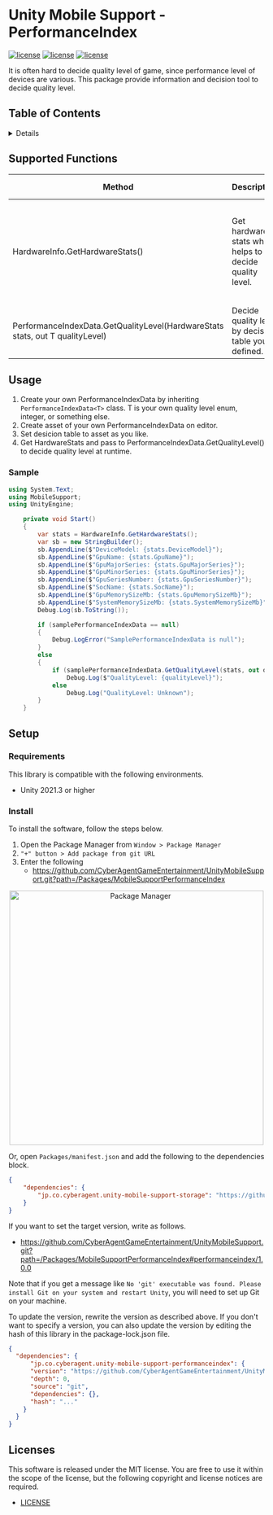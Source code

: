 # Unity Mobile Support - PerformanceIndex <!-- omit in toc -->

[![license](https://img.shields.io/badge/license-MIT-green.svg)](LICENSE)
[![license](https://img.shields.io/badge/PR-welcome-green.svg)](https://github.com/CyberAgentGameEntertainment/UnityMobileSupport/pulls)
[![license](https://img.shields.io/badge/Unity-2019.4-green.svg)](#Requirements)

It is often hard to decide quality level of game, since performance level of devices are various.
This package provide information and decision tool to decide quality level.

## Table of Contents <!-- omit in toc -->

<details>
<summary>Details</summary>

- [Supported Functions](#supported-functions)
- [Usage](#usage)
    - [Sample](#sample)
- [Setup](#setup)
    - [Requirements](#requirements)
    - [Install](#install)
- [Licenses](#licenses)

</details>

## Supported Functions

| Method                                                                           | Description                                             | Note                                                         | Editor Behaviour                                                           |
|----------------------------------------------------------------------------------|---------------------------------------------------------|--------------------------------------------------------------|----------------------------------------------------------------------------|
| HardwareInfo.GetHardwareStats()                                                  | Get hardware stats which helps to decide quality level. | Many informations is retrieved via `UnityEngine.SystemInfo`. | Same as mobile, but Windows Editor is unlikely not supported at this time. |
| PerformanceIndexData<T>.GetQualityLevel(HardwareStats stats, out T qualityLevel) | Decide quality level by decision table you defined.     | You need to define your own PerformanceIndexData.            | Same as mobile.                                                            |

## Usage

1. Create your own PerformanceIndexData by inheriting `PerformanceIndexData<T>` class. T is your own quality level enum,
   integer, or something else.
2. Create asset of your own PerformanceIndexData on editor.
3. Set desicion table to asset as you like.
4. Get HardwareStats and pass to PerformanceIndexData.GetQualityLevel() to decide quality level at runtime.

### Sample

```csharp
using System.Text;
using MobileSupport;
using UnityEngine;

    private void Start()
    {
        var stats = HardwareInfo.GetHardwareStats();
        var sb = new StringBuilder();
        sb.AppendLine($"DeviceModel: {stats.DeviceModel}");
        sb.AppendLine($"GpuName: {stats.GpuName}");
        sb.AppendLine($"GpuMajorSeries: {stats.GpuMajorSeries}");
        sb.AppendLine($"GpuMinorSeries: {stats.GpuMinorSeries}");
        sb.AppendLine($"GpuSeriesNumber: {stats.GpuSeriesNumber}");
        sb.AppendLine($"SocName: {stats.SocName}");
        sb.AppendLine($"GpuMemorySizeMb: {stats.GpuMemorySizeMb}");
        sb.AppendLine($"SystemMemorySizeMb: {stats.SystemMemorySizeMb}");
        Debug.Log(sb.ToString());

        if (samplePerformanceIndexData == null)
        {
            Debug.LogError("SamplePerformanceIndexData is null");
        }
        else
        {
            if (samplePerformanceIndexData.GetQualityLevel(stats, out qualityLevel))
                Debug.Log($"QualityLevel: {qualityLevel}");
            else
                Debug.Log("QualityLevel: Unknown");
        }
    }
```

## Setup

### Requirements

This library is compatible with the following environments.

- Unity 2021.3 or higher

### Install

To install the software, follow the steps below.

1. Open the Package Manager from `Window > Package Manager`
2. `"+" button > Add package from git URL`
3. Enter the following
    * https://github.com/CyberAgentGameEntertainment/UnityMobileSupport.git?path=/Packages/MobileSupportPerformanceIndex

<p align="center">
  <img width=500 src="https://user-images.githubusercontent.com/47441314/143533003-177a51fc-3d11-4784-b9d2-d343cc622841.png" alt="Package Manager">
</p>

Or, open `Packages/manifest.json` and add the following to the dependencies block.

```json
{
    "dependencies": {
        "jp.co.cyberagent.unity-mobile-support-storage": "https://github.com/CyberAgentGameEntertainment/UnityMobileSupport.git?path=/Packages/MobileSupportPerformanceIndex"
    }
}
```

If you want to set the target version, write as follows.

- https://github.com/CyberAgentGameEntertainment/UnityMobileSupport.git?path=/Packages/MobileSupportPerformanceIndex#performanceindex/1.0.0

Note that if you get a message
like `No 'git' executable was found. Please install Git on your system and restart Unity`, you will need to set up Git
on your machine.

To update the version, rewrite the version as described above.
If you don't want to specify a version, you can also update the version by editing the hash of this library in the
package-lock.json file.

```json
{
  "dependencies": {
      "jp.co.cyberagent.unity-mobile-support-performanceindex": {
      "version": "https://github.com/CyberAgentGameEntertainment/UnityMobileSupport.git?path=/Packages/MobileSupportPerformanceIndex",
      "depth": 0,
      "source": "git",
      "dependencies": {},
      "hash": "..."
    }
  }
}
```

## Licenses

This software is released under the MIT license.
You are free to use it within the scope of the license, but the following copyright and license notices are required.

* [LICENSE](LICENSE)

